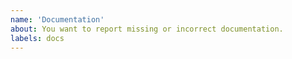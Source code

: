 ```yaml
---
name: 'Documentation'
about: You want to report missing or incorrect documentation.
labels: docs
---
```


<!--
Please explain what documentation is missing or incorrect.
-->
